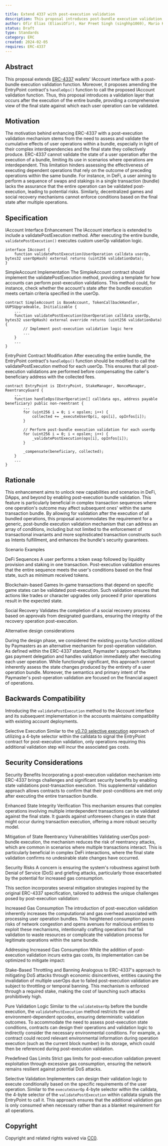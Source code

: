 ```yaml
---

title: Extend 4337 with post-execution validation
description: This proposal introduces post-bundle execution validation, allowing user operations to be validated against the final state of the network.
author: Ofir Elias (EliasiOfir), Har Preet Singh (singhhp1069), Mario Karagiorgas (blewater).
status: Draft
type: Standards
category: ERC
created: 2024-02-05
requires: ERC-4337
---
```


## Abstract

This proposal extends [ERC-4337](./erc-4337.md) wallets' IAccount interface with a post-bundle execution validation function. Moreover, it proposes amending the EntryPoint contract's `handleOps()` function to call the proposed IAccount validation function. Thus, this proposal introduces a validation layer that occurs after the execution of the entire bundle, providing a comprehensive view of the final state against which each user operation can be validated.

## Motivation
The motivation behind enhancing ERC-4337 with a post-execution validation mechanism stems from the need to assess and validate the cumulative effects of user operations within a bundle, especially in light of their complex interdependencies and the final state they collectively produce. ERC-4337 cannot validate the state of a user operation after the execution of a bundle, limiting its use in scenarios where operations are interdependent. This limitation hinders assessing the effectiveness of executing dependent operations that rely on the outcome of preceding operations within the same bundle. For instance, in DeFi, a user aiming to perform a sequence of swaps and stakings in a single transaction (bundle) lacks the assurance that the entire operation can be validated post-execution, leading to potential risks. Similarly, decentralized games and social recovery mechanisms cannot enforce conditions based on the final state after multiple operations.

## Specification

IAccount Interface Enhancement
The IAccount interface is extended to include a validatePostExecution method. After executing the entire bundle, `validatePostExecution()` executes custom userOp validation logic.

```Solidity
interface IAccount {
    function validatePostExecution(UserOperation calldata userOp, bytes32 userOpHash) external returns (uint256 validationData);
}
```

SimpleAccount Implementation
The SimpleAccount contract should implement the validatePostExecution method, providing a template for how accounts can perform post-execution validations. This method could, for instance, check whether the account's state after the bundle execution meets certain criteria specified in the userOp.

```Solidity
contract SimpleAccount is BaseAccount, TokenCallbackHandler, UUPSUpgradeable, Initializable {
    ...
    function validatePostExecution(UserOperation calldata userOp, bytes32 userOpHash) external override returns (uint256 validationData) {
        // Implement post-execution validation logic here
        ...
    }
    ...
}
```

EntryPoint Contract Modification
After executing the entire bundle, the EntryPoint contract's `handleOps()` function should be modified to call the validatePostExecution method for each userOp. This ensures that all post-execution validations are performed before compensating the caller's beneficiary address with the collected fees.

```Solidity
contract EntryPoint is IEntryPoint, StakeManager, NonceManager, ReentrancyGuard {
    ...
    function handleOps(UserOperation[] calldata ops, address payable beneficiary) public non-reentrant {
        ...
        for (uint256 i = 0; i < opslen; i++) {
            collected += _executeUserOp(i, ops[i], opInfos[i]);
        }

        // Perform post-bundle execution validation for each userOp
        for (uint256 i = 0; i < opslen; i++) {
            _validatePostExecution(ops[i], opInfos[i]);
        }

        _compensate(beneficiary, collected);
    }
    ...
}
```

## Rationale

This enhancement aims to unlock new capabilities and scenarios in DeFi, DApps, and beyond by enabling post-execution bundle validation. This feature is particularly beneficial in complex transaction sequences where one operation's outcome may affect subsequent ones' within the same transaction bundle. By allowing for validation after the execution of all bundled operations, this proposal accommodates the requirement for a generic, post-bundle execution validation mechanism that can address an array of conditions, including but not limited to the enforcement of transactional invariants and more sophisticated transaction constructs such as Intents fulfillment, and enhances the bundle's security guarantees.

Scenario Examples

DeFi Sequences 
A user performs a token swap followed by liquidity provision and staking in one transaction. Post-execution validation ensures that the entire sequence meets the user's conditions based on the final state, such as minimum received tokens.

Blockchain-based Games
In-game transactions that depend on specific game states can be validated post-execution. Such validation ensures that actions like trades or character upgrades only proceed if prior operations result in the expected state.

Social Recovery
Validates the completion of a social recovery process based on approvals from designated guardians, ensuring the integrity of the recovery operation post-execution.

Alternative design considerations

During the design phase, we considered the existing `postOp` function utilized by Paymasters as an alternative mechanism for post-operation validation. As defined within the ERC-4337 standard, Paymaster's approach facilitates gas payment delegation and handles validation immediately after executing each user operation. While functionally significant, this approach cannot inherently assess the state changes produced by the entirety of a user operation bundle. Moreover, the semantics and primary intent of the Paymaster's post-operation validation are focused on the financial aspect of operations.

## Backwards Compatibility

Introducing the `validatePostExecution` method to the IAccount interface and its subsequent implementation in the accounts maintains compatibility with existing account deployments.

Selective Execution
Similar to the [v0.7.0 selective execution](https://github.com/eth-infinitism/account-abstraction/pull/380#issue-2014371829) approach of utilizing a 4-byte selector within the calldata to signal the EntryPoint contract for post-execution validation, only operations requiring this additional validation step will incur the associated gas costs.

## Security Considerations

Security Benefits
Incorporating a post-execution validation mechanism into ERC-4337 brings challenges and significant security benefits by enabling state validations post-transaction execution. This supplemental validation approach allows contracts to confirm that their post-conditions are met only after executing the entire transaction bundle.

Enhanced State Integrity Verification
This mechanism ensures that complex operations involving multiple interdependent transactions can be validated against the final state. It guards against unforeseen changes in state that might occur during transaction execution, offering a more robust security model.

Mitigation of State Reentrancy Vulnerabilities
Validating userOps post-bundle execution, the mechanism reduces the risk of reentrancy attacks, which are common in scenarios where multiple transactions interact. This is particularly beneficial in complex DeFi interactions, where the final state validation confirms no undesirable state changes have occurred.

Security Risks
A concern is ensuring the system's robustness against both Denial of Service (DoS) and griefing attacks, particularly those exacerbated by the potential for increased gas consumption.

This section incorporates several mitigation strategies inspired by the original ERC-4337 specification, tailored to address the unique challenges posed by post-execution validation:

Increased Gas Consumption
The introduction of post-execution validation inherently increases the computational and gas overhead associated with processing user operation bundles. This heightened consumption poses risks of network congestion and opens avenues for malicious entities to exploit these mechanisms, intentionally crafting operations that fail validation to waste resources or complicate the validation process for legitimate operations within the same bundle.

Addressing Increased Gas Consumption
While the addition of post-execution validation incurs extra gas costs, its implementation can be optimized to mitigate impact:

Stake-Based Throttling and Banning
Analogous to ERC-4337's approach to mitigating DoS attacks through economic disincentives, entities causing the invalidation of multiple userOps due to failed post-execution validation are subject to throttling or temporal banning. This mechanism is enforced through a required stake, making the cost of launching such attacks prohibitively high.

Pure Validation Logic
Similar to the `validateUserOp` before the bundle execution, the `validatePostExecution` method restricts the use of environment-dependent opcodes, ensuring deterministic validation outcomes. To accommodate the need to assess post-execution state conditions, contracts can design their operations and validation logic to indirectly consider the necessary environmental conditions. For example, a contract could record relevant environmental information during operation execution (such as the current block number) in its storage, which could then be referenced during post-execution validation.

Predefined Gas Limits
Strict gas limits for post-execution validation prevent exploitation through excessive gas consumption, ensuring the network remains resilient against potential DoS attacks.

Selective Validation
Implementers can design their validation logic to execute conditionally based on the specific requirements of the user operation. Similar to the `executeUserOp` 4-byte selector within the calldata, the 4-byte selector of the `validatePostExecution` within calldata signals the EntryPoint to call it. This approach ensures that the additional validation gas is only consumed when necessary rather than as a blanket requirement for all operations.

## Copyright

Copyright and related rights waived via [CC0](../LICENSE.md).
